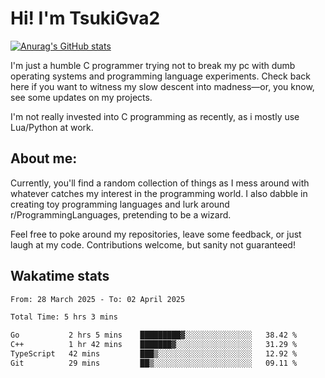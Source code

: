 # Hi! I'm TsukiGva2

[![Anurag's GitHub stats](https://github-readme-stats.vercel.app/api?username=tsukigva2&theme=gruvbox&show_icons=true)](https://github.com/anuraghazra/github-readme-stats)

I'm just a humble C programmer trying not to break my pc with dumb operating systems and programming language experiments. Check back here if you want to witness my slow descent into madness—or, you know, see some updates on my projects.

I'm not really invested into C programming as recently, as i mostly use Lua/Python at work.

## About me:

Currently, you'll find a random collection of things as I mess around with whatever catches my interest in the programming world. I also dabble in creating toy programming languages and lurk around r/ProgrammingLanguages, pretending to be a wizard.

Feel free to poke around my repositories, leave some feedback, or just laugh at my code. Contributions welcome, but sanity not guaranteed!


## Wakatime stats
<!--START_SECTION:waka-->

```txt
From: 28 March 2025 - To: 02 April 2025

Total Time: 5 hrs 3 mins

Go           2 hrs 5 mins    █████████▓░░░░░░░░░░░░░░░   38.42 %
C++          1 hr 42 mins    ███████▓░░░░░░░░░░░░░░░░░   31.29 %
TypeScript   42 mins         ███▒░░░░░░░░░░░░░░░░░░░░░   12.92 %
Git          29 mins         ██▒░░░░░░░░░░░░░░░░░░░░░░   09.11 %
```

<!--END_SECTION:waka-->
